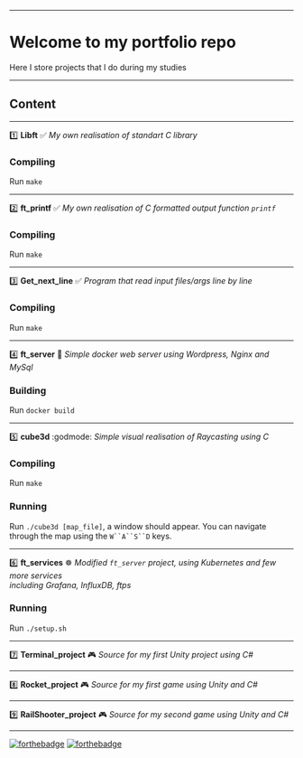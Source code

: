 ____
# Welcome to my portfolio repo
Here I store projects that I do during my studies
____
## Content
____
:one: **Libft** :white_check_mark:
*My own realisation of standart C library*
### Compiling
Run `make`
____
:two: **ft_printf** :white_check_mark:
*My own realisation of C formatted output function `printf`*
### Compiling
Run `make`
____
:three: **Get_next_line** :white_check_mark:
*Program that read input files/args line by line*
### Compiling
Run `make`
____
:four: **ft_server** :whale2:
*Simple docker web server using Wordpress, Nginx and MySql*
### Building
Run `docker build`
____
:five: **cube3d** :godmode:
*Simple visual realisation of Raycasting using C*
### Compiling
Run `make`
### Running
Run `./cube3d [map_file]`, a window should appear. You can navigate through the
map using the `W``A``S``D` keys.
____
:six: **ft_services** ☸
*Modified `ft_server` project, using Kubernetes and few more services\
including Grafana, InfluxDB, ftps*
### Running
Run `./setup.sh`
____
:seven: **Terminal_project** :video_game:
*Source for my first Unity project using C#*
____
:eight: **Rocket_project** :video_game:
*Source for my first game using Unity and C#*
____
:nine: **RailShooter_project** :video_game:
*Source for my second game using Unity and C#*
____
[![forthebadge](https://forthebadge.com/images/badges/powered-by-coffee.svg)](https://forthebadge.com)
[![forthebadge](https://forthebadge.com/images/badges/built-with-love.svg)](https://forthebadge.com)
